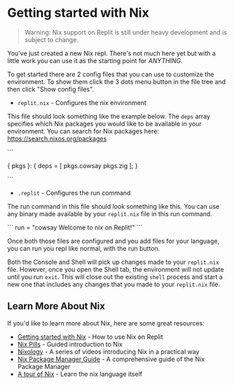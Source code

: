 # Getting started with Nix

> Warning: Nix support on Replit is still under heavy development and is subject to change.

You've just created a new Nix repl. There's not much here yet but with a little work you can use it as the starting point for *ANYTHING*.

To get started there are 2 config files that you can use to customize the environment. To show them click the 3 dots menu button in the file tree and then click "Show config files".

* `replit.nix` - Configures the nix environment

This file should look something like the example below. The `deps` array specifies which Nix packages you would like to be available in your environment. You can search for Nix packages here: https://search.nixos.org/packages

\`\`\`

{ pkgs }: {
	deps = [
		pkgs.cowsay
		pkgs.zig
	];
}

\`\`\`

* `.replit` - Configures the run command

The run command in this file should look something like this. You can use any binary made available by your `replit.nix` file in this run command.

\```
run = "cowsay Welcome to nix on Replit!"
\```

Once both those files are configured and you add files for your language, you can run you repl like normal, with the run button.

Both the Console and Shell will pick up changes made to your `replit.nix` file. However, once you open the Shell tab, the environment will not update until you run `exit`. This will close out the existing `shell` process and start a new one that includes any changes that you made to your `replit.nix` file.

## Learn More About Nix

If you'd like to learn more about Nix, here are some great resources:

* [Getting started with Nix](https://docs.replit.com/programming-ide/getting-started-nix) - How to use Nix on Replit
* [Nix Pills](https://nixos.org/guides/nix-pills/) - Guided introduction to Nix
* [Nixology](https://www.youtube.com/playlist?list=PLRGI9KQ3_HP_OFRG6R-p4iFgMSK1t5BHs) - A series of videos introducing Nix in a practical way
* [Nix Package Manager Guide](https://nixos.org/manual/nix/stable/) - A comprehensive guide of the Nix Package Manager
* [A tour of Nix](https://nixcloud.io/tour) - Learn the nix language itself
